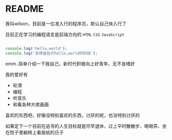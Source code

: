
# README 

我叫wilson，目前是一位准入行的程序员，默认自己快入行了

  
目前正在学习的编程语言是前端方向的 `HTML` `CSS` `JavaScript`

```javaScript

console.log('hello,world');
console.log('还停留在打hello,world的阶段');

````

emm..简单介绍一下我自己，新时代积极向上好青年，无不良嗜好

我的爱好有
* 轮滑
* 编程
* 听音乐
* 和看各种大佬画画

喜欢的东西吧，好像没特别喜欢的东西，讨厌的呢，也没特别讨厌的

如果定下一个目前在追寻的人生目标就是尽早退休，过上平时散散步、喝喝茶、坐在院子里躺椅上看报纸的日子

